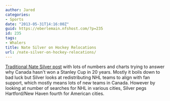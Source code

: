 ```yaml
---
author: Jared
categories:
- Sports
date: "2013-05-31T14:16:00Z"
guid: https://eberlemain.nfshost.com/?p=235
id: 235
tags:
- Whalers
title: Nate Silver on Hockey Relocations
url: /nate-silver-on-hockey-relocations/
---
```

<!-- wp:paragraph -->
<p><a href="http://fivethirtyeight.blogs.nytimes.com/2013/05/31/why-cant-canada-win-the-stanley-cup/?pagewanted=all">Traditional Nate Silver post</a> with lots of numbers and charts trying to answer why Canada hasn't won a Stanley Cup in 20 years. Mostly it boils down to bad luck but Silver looks at redistributing NHL teams to align with fan support, which mostly means lots of new teams in Canada. However by looking at number of searches for NHL in various cities, Silver pegs Hartford/New Haven fourth for American cities.</p>
<!-- /wp:paragraph -->